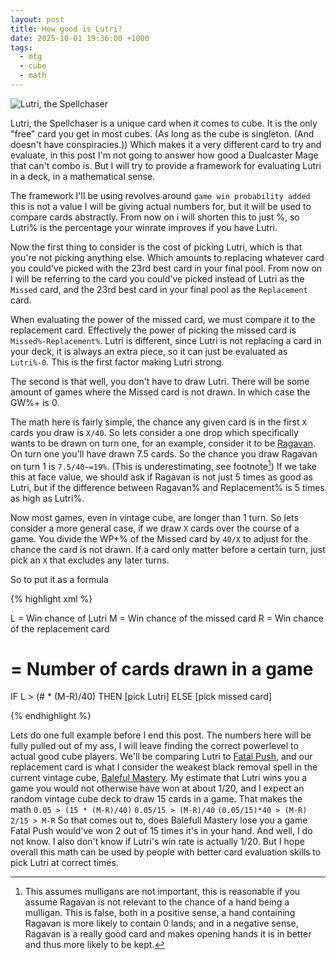 ```yaml
---
layout: post
title: How good is Lutri?
date: 2025-10-01 19:36:00 +1000
tags:
  - mtg
  - cube
  - math
---
```


![Lutri, the Spellchaser](https://cards.scryfall.io/large/front/f/b/fb1189c9-7842-466e-8238-1e02677d8494.jpg?1628801771)

Lutri, the Spellchaser is a unique card when it comes to cube. It is the only "free" card you get in most cubes. (As long as the cube is singleton. (And doesn't have conspiracies.)) Which makes it a very different card to try and evaluate, in this post I'm not going to answer how good a Dualcaster Mage that can't combo is. But I will try to provide a framework for evaluating Lutri in a deck, in a mathematical sense.

The framework I'll be using revolves around `game win probability added` this is not a value I will be giving actual numbers for, but it will be used to compare cards abstractly. From now on i will shorten this to just %, so Lutri% is the percentage your winrate improves if you have Lutri.

Now the first thing to consider is the cost of picking Lutri, which is that you're not picking anything else. Which amounts to replacing whatever card you could've picked with the 23rd best card in your final pool. From now on I will be referring to the card you could've picked instead of Lutri as the `Missed` card, and the 23rd best card in your final pool as the `Replacement` card. 

When evaluating the power of the missed card, we must compare it to the replacement card. Effectively the power of picking the missed card is `Missed%-Replacement%`. Lutri is different, since Lutri is not replacing a card in your deck, it is always an extra piece, so it can just be evaluated as `Lutri%-0`. This is the first factor making Lutri strong.

The second is that well, you don't have to draw Lutri. There will be some amount of games where the Missed card is not drawn. In which case the GW%+ is 0.

The math here is fairly simple, the chance any given card is in the first `X` cards you draw is `X/40`.
So lets consider a one drop which specifically wants to be drawn on turn one, for an example, consider it to be [Ragavan](https://cards.scryfall.io/large/front/a/9/a9738cda-adb1-47fb-9f4c-ecd930228c4d.jpg?1681963138). On turn one you'll have drawn 7.5 cards. So the chance you draw Ragavan on turn 1 is `7.5/40~=19%`. (This is underestimating, see footnote[^1]) If we take this at face value, we should ask if Ragavan is not just 5 times as good as Lutri, but if the difference between Ragavan% and Replacement% is 5 times as high as Lutri%.

Now most games, even in vintage cube, are longer than 1 turn. So lets consider a more general case, if we draw `X` cards over the course of a game. You divide the WP+% of the Missed card by `40/X` to adjust for the chance the card is not drawn. If a card only matter before a certain turn, just pick an `X` that excludes any later turns.

So to put it as a formula


{% highlight xml %}

L = Win chance of Lutri
M = Win chance of the missed card
R = Win chance of the replacement card
# = Number of cards drawn in a game

IF  L > (# * (M-R)/40) THEN [pick Lutri]
ELSE [pick missed card]

{% endhighlight %}


Lets do one full example before I end this post. The numbers here will be fully pulled out of my ass, I will leave finding the correct powerlevel to actual good cube players. We'll be comparing Lutri to [Fatal Push](https://cards.scryfall.io/normal/front/b/5/b5e81649-9954-424c-89d1-f87d73b66047.jpg?1595869185), and our replacement card is what I consider the weakest black removal spell in the current vintage cube, [Baleful Mastery](https://cards.scryfall.io/normal/front/3/5/35f1a6ba-e46f-44fb-93f4-fb883d677b36.jpg?1624590749).
My estimate that Lutri wins you a game you would not otherwise have won at about 1/20, and I expect an random vintage cube deck to draw 15 cards in a game. That makes the math
`0.05 > (15 * (M-R)/40)`
`0.05/15 > (M-R)/40`
`(0.05/15)*40 > (M-R)`
`2/15 > M-R`
So that comes out to, does Balefull Mastery lose you a game Fatal Push would've won 2 out of 15 times it's in your hand. And well, I do not know. I also don't know if Lutri's win rate is actually 1/20. But I hope overall this math can be used by people with better card evaluation skills to pick Lutri at correct times.

[^1]: This assumes mulligans are not important, this is reasonable if you assume Ragavan is not relevant to the chance of a hand being a mulligan. This is false, both in a positive sense, a hand containing Ragavan is more likely to contain 0 lands; and in a negative sense, Ragavan is a really good card and makes opening hands it is in better and thus more likely to be kept.